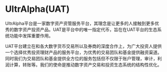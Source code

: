 # 

# UltrAlpha(UAT)

UltrAlpha平台是一家数字资产资管服务平台，其理念是让更多的人接触到更多优秀的数字资产投资产品。UAT是平台中的唯一指定代币，旨在在UAT平台的生态系统功能中发挥重要作用。

UAT平台建立在和各大数字货币交易所以及券商的深度合作上，为广大投资人提供一个选择优秀投资理财产品的服务平台，为优秀的交易团队和基金提供融资渠道。同时我们为交易团队和基金提供全方位的服务包括但不仅限于账户管理，审计，利润计算，转账等。我们的使命是推动数字资产交易和投资生态系统的结构性优化。

